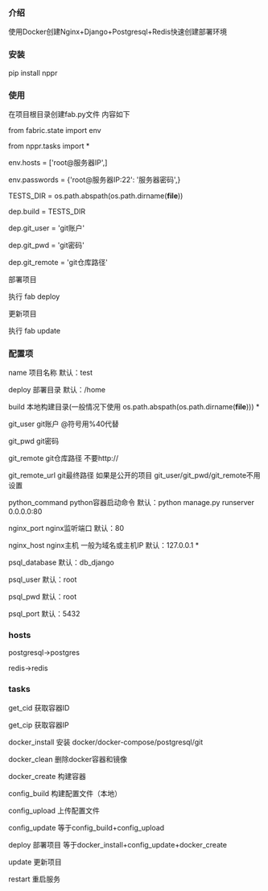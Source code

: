 ### 介绍
使用Docker创建Nginx+Django+Postgresql+Redis快速创建部署环境 

### 安装
pip install nppr


### 使用
在项目根目录创建fab.py文件 内容如下

from fabric.state import env

from nppr.tasks import *

env.hosts = ['root@服务器IP',]

env.passwords = {'root@服务器IP:22': '服务器密码',}

TESTS_DIR = os.path.abspath(os.path.dirname(__file__))

dep.build = TESTS_DIR

dep.git_user = 'git账户'

dep.git_pwd = 'git密码'

dep.git_remote = 'git仓库路径'

部署项目

执行 fab deploy

更新项目

执行 fab update


### 配置项
name 项目名称 默认：test

deploy 部署目录 默认：/home

build 本地构建目录(一般情况下使用 os.path.abspath(os.path.dirname(__file__))) *

git_user git账户 @符号用%40代替

git_pwd git密码

git_remote git仓库路径 不要http://

git_remote_url git最终路径 如果是公开的项目 git_user/git_pwd/git_remote不用设置

python_command python容器启动命令 默认：python manage.py runserver 0.0.0.0:80

nginx_port nginx监听端口 默认：80

nginx_host nginx主机 一般为域名或主机IP 默认：127.0.0.1 *

psql_database 默认：db_django

psql_user 默认：root

psql_pwd 默认：root

psql_port 默认：5432

### hosts
postgresql->postgres

redis->redis

### tasks
get_cid 获取容器ID

get_cip 获取容器IP

docker_install 安装 docker/docker-compose/postgresql/git

docker_clean 删除docker容器和镜像

docker_create 构建容器

config_build 构建配置文件（本地）

config_upload 上传配置文件

config_update 等于config_build+config_upload

deploy 部署项目 等于docker_install+config_update+docker_create

update 更新项目

restart 重启服务